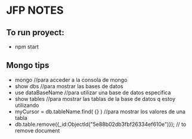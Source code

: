 # JFP NOTES

## To run proyect:
* npm start

## Mongo tips
* mongo       //para acceder a la consola de mongo
* show dbs    //para mostrar las bases de datos
* use dataBaseName     //para utilizar una base de datos especifica
* show tables	       //para mostrar las tablas de la base de datos q estoy utilizando
* myCursor = db.tableName.find( {} ) //para mostrar los valores de una tabla 
* db.table.remove({_id:ObjectId("5e88b02db3fbf26334ef610e")}); // to remove document